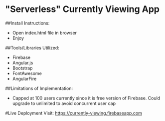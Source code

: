 # "Serverless" Currently Viewing App

##Install Instructions:
- Open index.html file in browser
- Enjoy

##Tools/Libraries Utilized:
- Firebase
- Angular.js
- Bootstrap
- FontAwesome
- AngularFire

##Limitations of Implementation:
- Capped at 100 users currently since it is free version of Firebase. Could upgrade to unlimited to avoid concurrent user cap

#Live Deployment
Visit: https://currently-viewing.firebaseapp.com


